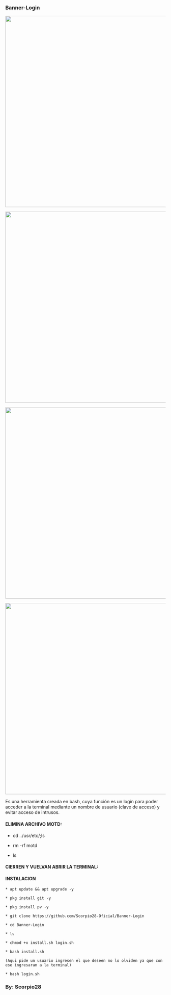 ### Banner-Login

<p align="center">
	<img src="https://i.imgur.com/9bIgTUN.jpg" width="600px">
</p>
<p align="center">
	<img src="https://i.imgur.com/Z3MVO9f.jpg" width="600px">
</p>
<p align="center">
	<img src="https://i.imgur.com/Ph1Eo9z.jpg" width="600px">
</p>
<p align="center">
	<img src="https://i.imgur.com/P8Y5jJK.jpg" width="600px">
</p>

Es una herramienta creada en bash, cuya función es un login para poder acceder a la terminal mediante un nombre de usuario (clave de acceso) y evitar acceso de intrusos.

#### ELIMINA ARCHIVO MOTD:

* cd ../usr/etc/;ls

* rm -rf motd

* ls

#### CIERREN Y VUELVAN ABRIR LA TERMINAL:

#### INSTALACION

```
* apt update && apt upgrade -y

* pkg install git -y

* pkg install pv -y

* git clone https://github.com/Scorpio28-Oficial/Banner-Login

* cd Banner-Login

* ls

* chmod +x install.sh login.sh

* bash install.sh

(Aqui pide un usuario ingresen el que deseen no lo olviden ya que con ese ingresaran a la terminal)

* bash login.sh
```

### By: Scorpio28

